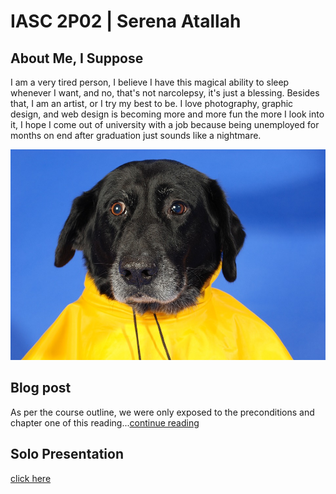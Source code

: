 # IASC 2P02 | Serena Atallah

## About Me, I Suppose

I am a very tired person, I believe I have this magical ability to sleep whenever I want, and no, that's not narcolepsy, it's just a blessing. Besides that, I am an artist, or I try my best to be. I love photography, graphic design, and web design is becoming more and more fun the more I look into it, I hope I come out of university with a job because being unemployed for months on end after graduation just sounds like a nightmare.

![](Images/yellow.jpg)

## Blog post

As per the course outline, we were only exposed to the preconditions and chapter one of this reading...[continue reading](publishblogpost.md)

## Solo Presentation
[click here](https://serenaatallah.github.io/IASC2P02/reveal/)
